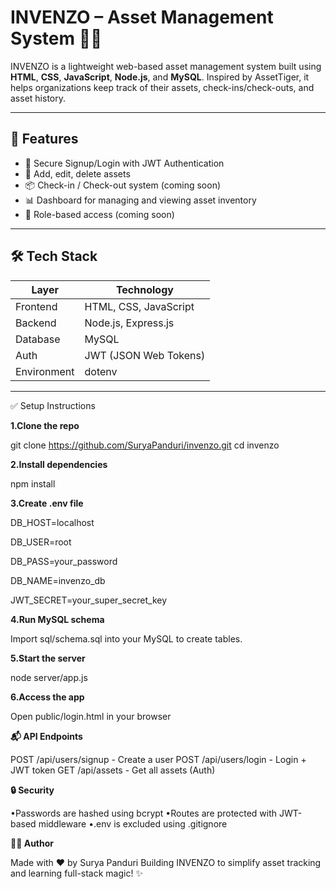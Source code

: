 # INVENZO – Asset Management System 🧾💼

INVENZO is a lightweight web-based asset management system built using **HTML**, **CSS**, **JavaScript**, **Node.js**, and **MySQL**. Inspired by AssetTiger, it helps organizations keep track of their assets, check-ins/check-outs, and asset history.

---

## 🚀 Features

- 🔐 Secure Signup/Login with JWT Authentication
- 🧾 Add, edit, delete assets
- 📦 Check-in / Check-out system (coming soon)
- 📊 Dashboard for managing and viewing asset inventory
- 👤 Role-based access (coming soon)

---

## 🛠️ Tech Stack

| Layer         | Technology       |
|---------------|------------------|
| Frontend      | HTML, CSS, JavaScript |
| Backend       | Node.js, Express.js |
| Database      | MySQL |
| Auth          | JWT (JSON Web Tokens) |
| Environment   | dotenv |

---

✅ Setup Instructions

**1.Clone the repo**

git clone https://github.com/SuryaPanduri/invenzo.git
cd invenzo

**2.Install dependencies**

npm install

**3.Create .env file**

DB_HOST=localhost

DB_USER=root

DB_PASS=your_password

DB_NAME=invenzo_db

JWT_SECRET=your_super_secret_key

**4.Run MySQL schema**

Import sql/schema.sql into your MySQL to create tables.

**5.Start the server**

node server/app.js

**6.Access the app**

Open public/login.html in your browser

**📬 API Endpoints**

POST   /api/users/signup       - Create a user
POST   /api/users/login        - Login + JWT token
GET    /api/assets             - Get all assets (Auth)

**🔒 Security**

•Passwords are hashed using bcrypt
•Routes are protected with JWT-based middleware
•.env is excluded using .gitignore

**🙋‍♂️ Author**

Made with ❤️ by Surya Panduri
Building INVENZO to simplify asset tracking and learning full-stack magic! ✨